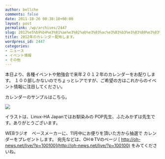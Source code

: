 ```yaml
---
author: bellche
comments: false
date: 2011-10-26 00:38:18+00:00
layout: post
permalink: /wp/archives/2447
slug: 2012%e5%b9%b4%e3%81%ae%e3%82%ab%e3%83%ac%e3%83%b3%e3%83%80%e3%83%bc%e9%85%8d%e5%b8%83%e3%81%97%e3%81%be%e3%81%99%e3%80%82
title: 2012年のカレンダー配布します。
wordpress_id: 2447
categories:
- ニュース
- イベント情報
- その他
---
```


本日より、各種イベントや勉強会で来年２０１２年のカレンダーをお配りします。
１００部しかないのでちょっとレアですが、ご希望の方はこれからのイベント情報に注目してください。

カレンダーのサンプルはこちら。

[![](/assets/images/wp-content/AcpDYjkCAAAyUfA-300x224.jpg)](/assets/images/wp-content/AcpDYjkCAAAyUfA.jpg)

イラストは、Linux-HA Japanではお馴染みの POP先生、ふたみかずは先生です。ありがとうございます。

WEBラジオ　ペースメーカーに、11月中にお便りを頂いた方から抽選で
カレンダーをプレゼントします。
宛先などは、OH☆TVのページ
[ http://oh-news.net/live/?p=100100](http://oh-news.net/live/?p=100100)
をみてくださいね。
